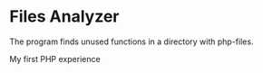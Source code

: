 # Files Analyzer

The program finds unused functions in a directory with php-files. 

My first PHP experience

